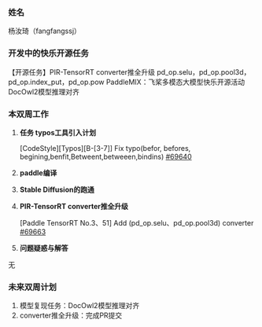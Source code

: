 ### 姓名

杨汝琦（fangfangssj）

### 开发中的快乐开源任务

【开源任务】PIR-TensorRT converter推全升级 	pd_op.selu，pd_op.pool3d，pd_op.index_put，pd_op.pow
PaddleMIX：飞桨多模态大模型快乐开源活动 DocOwl2模型推理对齐

### 本双周工作

1. **任务 typos工具引入计划**

   [CodeStyle][Typos][B-[3-7]] Fix typo(befor, befores, begining,benfit,Betweent,betweeen,bindins) [#69640](https://github.com/PaddlePaddle/Paddle/pull/69640)

2. **paddle编译**

3. **Stable Diffusion的跑通**

4. **PIR-TensorRT converter推全升级**

    [Paddle TensorRT No.3、51] Add (pd_op.selu、pd_op.pool3d) converter [#69663](https://github.com/PaddlePaddle/Paddle/pull/69663)

5. **问题疑惑与解答**

无

### 未来双周计划

1. 模型复现任务：DocOwl2模型推理对齐
2. converter推全升级：完成PR提交